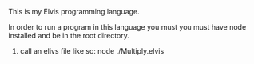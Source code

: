 This is my Elvis programming language. 

In order to run a program in this language you must you must have node installed and be in the root directory.
1. call an elivs file like so:
    node ./Multiply.elvis


